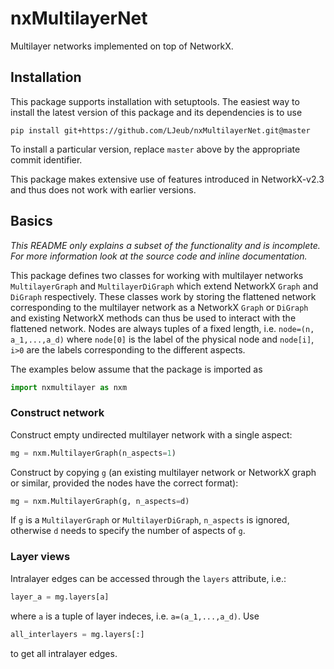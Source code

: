 # nxMultilayerNet
Multilayer networks implemented on top of NetworkX. 


## Installation

This package supports installation with setuptools. The easiest way to 
install the latest version of this package and its dependencies is to use 
```
pip install git+https://github.com/LJeub/nxMultilayerNet.git@master
```
To install a particular version, replace `master` above by the appropriate commit
identifier.

This package makes 
extensive use of features introduced in NetworkX-v2.3 and thus does not
work with earlier versions. 


## Basics

*This README only explains a subset of the functionality and is incomplete.
For more information look at the source code and inline documentation.*

This package defines two classes for working with multilayer networks 
`MultilayerGraph` and `MultilayerDiGraph` which extend NetworkX `Graph`
and `DiGraph` respectively. These classes work by storing the flattened
network corresponding to the multilayer network as a NetworkX `Graph` or 
`DiGraph` and existing NetworkX methods can thus be used to interact with
the flattened network. Nodes are always tuples of a fixed length, i.e. 
`node=(n, a_1,...,a_d)` where `node[0]` is the label of the physical node
and `node[i]`, `i>0` are the labels corresponding to the different aspects.

The examples below assume that the package is imported as
```python
import nxmultilayer as nxm
```

### Construct network

Construct empty undirected multilayer network with a single aspect:
```python
mg = nxm.MultilayerGraph(n_aspects=1)
```

Construct by copying `g` (an existing multilayer network or NetworkX graph or similar,
provided the nodes have the correct format):
```python
mg = nxm.MultilayerGraph(g, n_aspects=d)
```
If `g` is a `MultilayerGraph` or `MultilayerDiGraph`, `n_aspects` is ignored,
otherwise `d` needs to specify the number of aspects of `g`.


### Layer views

Intralayer edges can be accessed through the `layers` attribute, i.e.:
```python
layer_a = mg.layers[a]
```
where `a` is a tuple of layer indeces, i.e. `a=(a_1,...,a_d)`. Use
```python
all_interlayers = mg.layers[:]
```
to get all intralayer edges.


